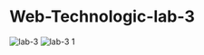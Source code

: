 # Web-Technologic-lab-3
![lab-3](https://github.com/ManjeshYdv/Web-Technologic-lab-3/assets/118842806/329545ca-0210-4b35-ba0a-0f243ef86dec)
![lab-3 1](https://github.com/ManjeshYdv/Web-Technologic-lab-3/assets/118842806/f337722a-0c53-485f-bf34-031dd107946c)
